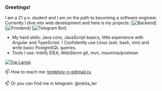 ### Greetings!
I am a 21 y.o. student and I am on the path to becoming a software engineer. Currently I dive into web development and here is my projects:
[![Backend](https://github.com/Terekhov-Nikita/Hotel-it-back)]
[![Frontend](https://github.com/Terekhov-Nikita/Hotel-it-front)]
[![Telegram Bot](https://github.com/Terekhov-Nikita/TelegramBot)]

- My hard skills: Java core, JavaScript basics, little experience with Angular and TypeScript. I Confidently use Linux (ssh, bash, vim) and write basic PostgreSQL queries.
- Tools I use: Intellij IDEA, WebStorm git, mvn, insomnia/postman

[![Top Langs](https://github-readme-stats.vercel.app/api/top-langs/?username=nikikiT&layout=compact)](https://github.com/nikikiT/github-readme-stats)

📫 How to reach me: terekhov-n-g@mail.ru

📫 Or you can find me in telegram: @nikita_ter

<!--
**nikikiT/nikikiT** is a ✨ _special_ ✨ repository because its `README.md` (this file) appears on your GitHub profile.

Here are some ideas to get you started:

- 🔭 I’m currently working on ...
- 🌱 I’m currently learning ...
- 👯 I’m looking to collaborate on ...
- 🤔 I’m looking for help with ...
- 💬 Ask me about ...
- 📫 How to reach me: ...
- 😄 Pronouns: ...
- ⚡ Fun fact: ...
-->

